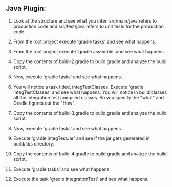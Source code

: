 Java Plugin:
-----------

1. Look at the structure and see what you infer. src/main/java refers to production code and src/test/java refers to
   unit tests for the production code.

2. From the root project execute 'gradle tasks' and see what happens.

3. From the root project execute 'gradle assemble' and see what happens.

4. Copy the contents of build-2.gradle to build.gradle and analyze the build script.

5. Now, execute 'gradle tasks' and see what happens.

6. You will notice a task titled, integTestClasses. Execute 'gradle integTestClasses' and see what happens. You will
   notice in build/classes all the integration test compiled classes. So you specify the "what" and Gradle figures out
   the "How".

7.  Copy the contents of build-3.gradle to build.gradle and analyze the build script.

8. Now, execute 'gradle tasks' and see what happens.

9. Execute 'gradle integTestJar' and see if the jar gets generated in build/libs directory.

10. Copy the contents of build-4.gradle to build.gradle and analyze the build script.

11. Execute 'gradle tasks' and see what happens.

12. Execute the task 'gradle integrationTest' and see what happens.